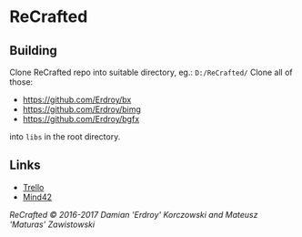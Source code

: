 # ReCrafted

## Building
Clone ReCrafted repo into suitable directory, eg.: `D:/ReCrafted/`
Clone all of those:
- https://github.com/Erdroy/bx
- https://github.com/Erdroy/bimg
- https://github.com/Erdroy/bgfx

into `libs` in the root directory.

## Links
- [Trello](https://trello.com/b/xGap0YZQ/recrafted)
- [Mind42](https://mind42.com/mindmap/4a8e42f6-a7e8-49a2-832c-3595e9a25301)

*ReCrafted © 2016-2017 Damian 'Erdroy' Korczowski and Mateusz 'Maturas' Zawistowski*
